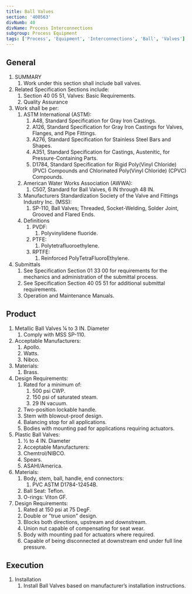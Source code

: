 ```yaml
---
title: Ball Valves
section: '400563'
divNumb: 40
divName: Process Interconnections
subgroup: Process Equipment
tags: ['Process', 'Equipment', 'Interconnections', 'Ball', 'Valves']
---
```


## General

1. SUMMARY
   1. Work under this section shall include ball valves.
2. Related Specification Sections include:
   1. Section 40 05 51, Valves: Basic Requirements.
   2. Quality Assurance
3. Work shall be per:
   1. ASTM International (ASTM):
      1. A48, Standard Specification for Gray Iron Castings.
      2. A126, Standard Specification for Gray Iron Castings for Valves, Flanges, and Pipe Fittings.
      3. A276, Standard Specification for Stainless Steel Bars and Shapes.
      4. A351, Standard Specification for Castings, Austenitic, for Pressure-Containing Parts.
      5. D1784, Standard Specification for Rigid Poly(Vinyl Chloride) (PVC) Compounds and Chlorinated Poly(Vinyl Chloride) (CPVC) Compounds.
   2. American Water Works Association (AWWA):
      1. C507, Standard for Ball Valves, 6 IN through 48 IN.
   3. Manufacturers Standardization Society of the Valve and Fittings Industry Inc. (MSS):
      1. SP-110, Ball Valves; Threaded, Socket-Welding, Solder Joint, Grooved and Flared Ends.
   4. Definitions
      1. PVDF:
         1. Polyvinylidene fluoride.
      2. PTFE:
         1. Polytetrafluoroethylene.
      3. RPTFE:
         1. Reinforced PolyTetraFluoroEthylene.
4. Submittals
   1. See Specification Section 01 33 00 for requirements for the mechanics and administration of the submittal process.
   2. See Specification Section 40 05 51 for additional submittal requirements.
   3. Operation and Maintenance Manuals.

## Product

1. Metallic Ball Valves ¼ to 3 IN. Diameter
   1. Comply with MSS SP-110.
2. Acceptable Manufacturers:
   1. Apollo.
   2. Watts.
   3. Nibco.
3. Materials:
   1. Brass.
4. Design Requirements:
   1. Rated for a minimum of:
      1. 500 psi CWP.
      2. 150 psi of saturated steam.
      3. 29 IN vacuum.
   2. Two-position lockable handle.
   3. Stem with blowout-proof design.
   4. Balancing stop for all applications.
   5. Bodies with mounting pad for applications requiring actuators.
5. Plastic Ball Valves:
   1. ½ to 4 IN. Diameter
   1. Acceptable Manufacturers:
   1. Chemtrol/NIBCO.
   1. Spears.
   1. ASAHI/America.
6. Materials:
   1. Body, stem, ball, handle, end connectors:
      1. PVC ASTM D1784-12454B.
   2. Ball Seat: Teflon.
   3. O-rings: Viton GF.
7. Design Requirements:
   1. Rated at 150 psi at 75 DegF.
   2. Double or "true union" design.
   3. Blocks both directions, upstream and downstream.
   4. Union nut capable of compensating for seat wear.
   5. Body with mounting pad for actuators where required.
   6. Capable of being disconnected at downstream end under full line pressure.

## Execution

1. Installation
   1. Install Ball Valves based on manufacturer’s installation instructions.
